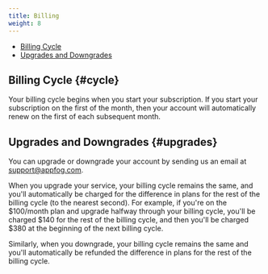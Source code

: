 ```yaml
---
title: Billing
weight: 8
---
```


* [Billing Cycle](#cycle)
* [Upgrades and Downgrades](#upgrades)

## Billing Cycle {#cycle}

Your billing cycle begins when you start your subscription. If you start your subscription on the first of the month, then your account will automatically renew on the first of each subsequent month. 

## Upgrades and Downgrades {#upgrades}

You can upgrade or downgrade your account by sending us an email at [support@appfog.com](mailto:support@appfog.com).

When you upgrade your service, your billing cycle remains the same, and you'll automatically be charged for the difference in plans for the rest of the billing cycle (to the nearest second). For example, if you're on the $100/month plan and upgrade halfway through your billing cycle, you'll be charged $140 for the rest of the billing cycle, and then you'll be charged $380 at the beginning of the next billing cycle.

Similarly, when you downgrade, your billing cycle remains the same and you'll automatically be refunded the difference in plans for the rest of the billing cycle. 
